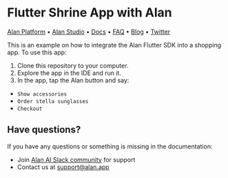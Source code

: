 # Flutter Shrine App with Alan

[Alan Platform](https://alan.app/) • [Alan Studio](https://studio.alan.app/register) • [Docs](https://alan.app/docs) • [FAQ](https://alan.app/docs/usage/additional/faq) •
[Blog](https://alan.app/blog/) • [Twitter](https://twitter.com/alanvoiceai)

This is an example on how to integrate the Alan Flutter SDK into a shopping app. To use this app:

1. Clone this repository to your computer.
2. Explore the app in the IDE and run it.
3. In the app, tap the Alan button and say:
  * `Show accessories`
  * `Order stella sunglasses`
  * `Checkout`

## Have questions?

If you have any questions or something is missing in the documentation:
- Join [Alan AI Slack community](https://app.slack.com/client/TL55N530A) for support
- Contact us at [support@alan.app](mailto:support@alan.app)